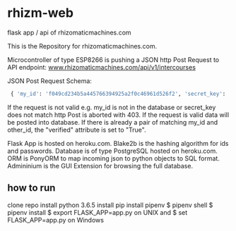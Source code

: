 # rhizm-web

flask app / api of rhizomaticmachines.com

This is the Repository for rhizomaticmachines.com.

Microcontroller of type ESP8266 is pushing a JSON http Post Request to API endpoint: www.rhizomaticmachines.com/api/v1/intercourses

JSON Post Request Schema:

```python
 { 'my_id': 'f049cd234b5a445766394925a2f0c46961d526f2', 'secret_key': 'genesis', 'other_id': 'e62ed43fffb6b96168089033be8efb65937c62a8' }
```

If the request is not valid e.g. my_id is not in the database or secret_key does not match http Post is aborted with 403. If the request is valid data will be posted into database. If there is already a pair of matching my_id and other_id, the "verified" attribute is set to "True".

Flask App is hosted on heroku.com. Blake2b is the hashing algorithm for ids and passwords. Database is of type PostgreSQL hosted on heroku.com. ORM is PonyORM to map incoming json to python objects to SQL format. Admininium is the GUI Extension for browsing the full database.

## how to run

clone repo
install python 3.6.5
install pip
install pipenv
$ pipenv shell
$ pipenv install
$ export FLASK_APP=app.py on UNIX and $ set FLASK_APP=app.py on Windows
